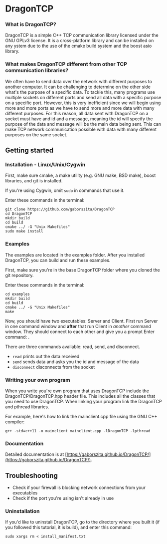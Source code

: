 # DragonTCP

### What is DragonTCP?

DragonTCP is a simple C++ TCP communication library licensed under the GNU 
GPLv3 license. It is a cross-platform library and can be installed on any 
ystem due to the use of the cmake build system and the boost asio library. 

### What makes DragonTCP different from other TCP communication libraries?

We often have to send data over the network with different purposes to another 
computer. It can be challenging to determine on the other side what's the 
purpose of a specific data. To tackle this, many programs use multiple sockets 
on different ports and send all data with a specific purpose on a specific 
port. However, this is very inefficient since we will begin using more and 
more ports as we have to send more and more data with many different purposes. 
For this reason, all data sent with DragonTCP on a socket must have and id and 
a message, meaning the id will specify the purpose of the data and message 
will be the main data being sent. This can make TCP network communication 
possible with data with many different purposes on the same socket. 

## Getting started

### Installation - Linux/Unix/Cygwin

First, make sure cmake, a make utility (e.g. GNU make, BSD make), boost libraries, and git is installed.

If you're using Cygwin, omit ```sudo``` in commands that  use it.

Enter these commands in the terminal:

```
git clone https://github.com/gaborszita/DragonTCP
cd DragonTCP
mkdir build
cd build
cmake ../ -G "Unix Makefiles"
sudo make install
```

### Examples

The examples are located in the examples folder. After you installed 
DragonTCP, you can build and run these examples.

First, make sure you're in the base DragonTCP folder where you cloned the git 
repository.

Enter these commands in the terminal:
```
cd examples
mkdir build
cd build
cmake ../ -G "Unix Makefiles"
make
```

Now, you should have two executables: Server and Client. First run Server in 
one command window and **after** that run Client in *another* command window. 
They should connect to each other and give you a prompt 
Enter command: . 

There are three commands available: read, send, and disconnect. 

- ```read``` prints out the data received
- ```send``` sends data and asks you the id and message of the data
- ```disconnect``` disconnects from the socket

### Writing your own program

When you write you're own program that uses DragonTCP include the 
DragonTCP/DragonTCP.hpp header file. This includes all the classes 
that you need to use DragonTCP. When linking your program link the DragonTCP 
and pthread libraries. 

For example, here's how to link the mainclient.cpp file using the GNU C++ 
compiler:

```g++ -std=c++11 -o mainclient mainclient.cpp -lDragonTCP -lpthread```

### Documentation

Detailed documentation is at [https://gaborszita.github.io/DragonTCP/](https://gaborszita.github.io/DragonTCP/).

## Troubleshooting

- Check if your firewall is blocking network connections from your executables
- Check if the port you're using isn't already in use

### Uninstallation

If you'd like to uninstall DragonTCP, go to the directory where you built it 
(if you followed this tutorial, it is build), and enter this command:

```sudo xargs rm < install_manifest.txt```
